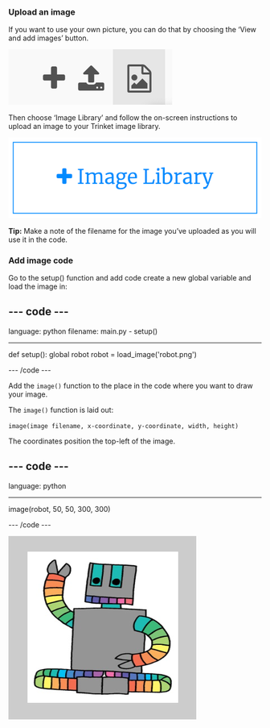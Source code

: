 ### Upload an image

If you want to use your own picture, you can do that by choosing the ‘View and add images’ button.

![A plus, an upload symbol, and an image symbol. The image symbol is highlighted.](images/trinket_image.png)

Then choose ‘Image Library’ and follow the on-screen instructions to upload an image to your Trinket image library.

![A button with a plus and the words 'Image Library' on it.](images/trinket_image_library.png)

**Tip:** Make a note of the filename for the image you’ve uploaded as you will use it in the code.

### Add image code

Go to the setup() function and add code create a new global variable and load the image in:

--- code ---
---
language: python filename: main.py - setup()

---

def setup(): global robot robot = load_image('robot.png')

--- /code ---

Add the `image()` function to the place in the code where you want to draw your image.

The `image()` function is laid out:

`image(image filename, x-coordinate, y-coordinate, width, height)`

The coordinates position the top-left of the image.

--- code ---
---
language: python

---

  image(robot, 50, 50, 300, 300)

--- /code ---

![The code area and output area with robot image shown.](images/inserted-robot.png)
